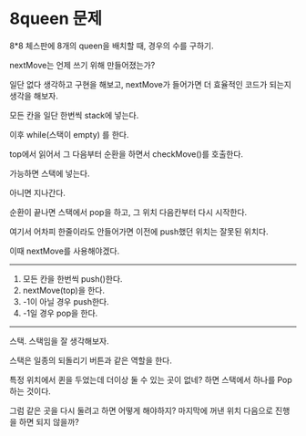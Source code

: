 # 8queen 문제

8*8 체스판에 8개의 queen을 배치할 때, 경우의 수를 구하기.

nextMove는 언제 쓰기 위해 만들어졌는가?

일단 없다 생각하고 구현을 해보고, nextMove가 들어가면 더 효율적인 코드가 되는지 생각을 해보자.

모든 칸을 일단 한번씩 stack에 넣는다.

이후 while(스택이 empty) 를 한다.

top에서 읽어서 그 다음부터 순환을 하면서 checkMove()를 호출한다.

가능하면 스택에 넣는다.

아니면 지나간다.

순환이 끝나면 스택에서 pop을 하고, 그 위치 다음칸부터 다시 시작한다.

여기서 어차피 한줄이라도 안들어가면 이전에 push했던 위치는 잘못된 위치다.

이때 nextMove를 사용해야겠다.

---

1. 모든 칸을 한번씩 push()한다.
2. nextMove(top)을 한다.
3. -1이 아닐 경우 push한다.
4. -1일 경우 pop을 한다.

---

스택. 스택임을 잘 생각해보자.

스택은 일종의 되돌리기 버튼과 같은 역할을 한다.

특정 위치에서 퀸을 두었는데 더이상 둘 수 있는 곳이 없네? 하면 스택에서 하나를 Pop하는 것이다.

그럼 같은 곳을 다시 둘려고 하면 어떻게 해야하지? 마지막에 꺼낸 위치 다음으로 진행을 하면 되지 않을까?

